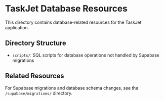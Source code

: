 # TaskJet Database Resources

This directory contains database-related resources for the TaskJet application.

## Directory Structure

- `scripts/`: SQL scripts for database operations not handled by Supabase migrations

## Related Resources

For Supabase migrations and database schema changes, see the `/supabase/migrations/` directory.